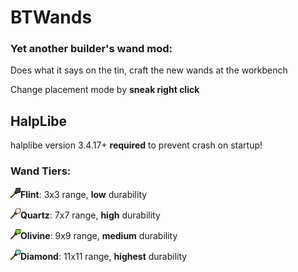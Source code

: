 # BTWands

### Yet another builder's wand mod:

Does what it says on the tin, craft the new wands at the workbench 

Change placement mode by **sneak right click**

## HalpLibe
halplibe version 3.4.17+ **required** to prevent crash on startup!

### Wand Tiers:

![flintwand.png](src%2Fmain%2Fresources%2Fassets%2Fbtwands%2Fitem%2Fflintwand.png)**Flint**: 3x3 range, **low** durability

![quartzwand.png](src%2Fmain%2Fresources%2Fassets%2Fbtwands%2Fitem%2Fquartzwand.png)**Quartz**: 7x7 range, **high** durability

![olivinewand.png](src%2Fmain%2Fresources%2Fassets%2Fbtwands%2Fitem%2Folivinewand.png)**Olivine**: 9x9 range, **medium** durability

![diamondwand.png](src%2Fmain%2Fresources%2Fassets%2Fbtwands%2Fitem%2Fdiamondwand.png)**Diamond**: 11x11 range, **highest** durability
